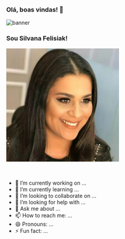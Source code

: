 ### Olá, boas vindas! 👋
![banner]()




<!--
**silvanaandrade/silvanaandrade** is a ✨ _special_ ✨ repository because its `README.md` (this file) appears on your GitHub profile.

Here are some ideas to get you started:

- 🔭 I’m currently working on ...
- 🌱 I’m currently learning ...
- 👯 I’m looking to collaborate on ...
- 🤔 I’m looking for help with ...
- 💬 Ask me about ...
- 📫 How to reach me: ...
- 😄 Pronouns: ...
- ⚡ Fun fact: ...
-->

### Sou Silvana Felisiak!

![foto do perfil](profile-1-300x300.jpg)


<a href="#"><img border="0" scr="https://img.shields.io/badge/JavaScript-F7DF1E?style=for-the-badge&logo=javascript&logoColor=black" /></a>
<a href="#"><img border="0" scr="https://img.shields.io/badge/CSS-239120?&style=for-the-badge&logo=css3&logoColor=white" /></a>
<a href="#"><img border="0" scr="https://img.shields.io/badge/HTML-239120?style=for-the-badge&logo=html5&logoColor=white" /></a>



- 🔭 I’m currently working on ...
- 🌱 I’m currently learning ...
- 👯 I’m looking to collaborate on ...
- 🤔 I’m looking for help with ...
- 💬 Ask me about ...
- 📫 How to reach me: ...
- 😄 Pronouns: ...
- ⚡ Fun fact: ...
<br>


<div>
<a href="#"><img border="0" scr="https://img.shields.io/badge/Telegram-2CA5E0?style=for-the-badge&logo=telegram&logoColor=white" /> </a>

<a href="#"><img border="0" scr="https://img.shields.io/badge/Telegram-2CA5E0?style=for-the-badge&logo=telegram&logoColor=white" /> </a>

<a href="#"><img border="0" scr="https://img.shields.io/badge/LinkedIn-0077B5?style=for-the-badge&logo=linkedin&logoColor=white" /> </a>

<a href="#"><img border="0" scr="https://img.shields.io/badge/LinkedIn-0077B5?style=for-the-badge&logo=linkedin&logoColor=white" /> </a>

<a href="#"><img border="0" scr="https://img.shields.io/badge/Facebook-1877F2?style=for-the-badge&logo=facebook&logoColor=white" /> </a>

</div>



